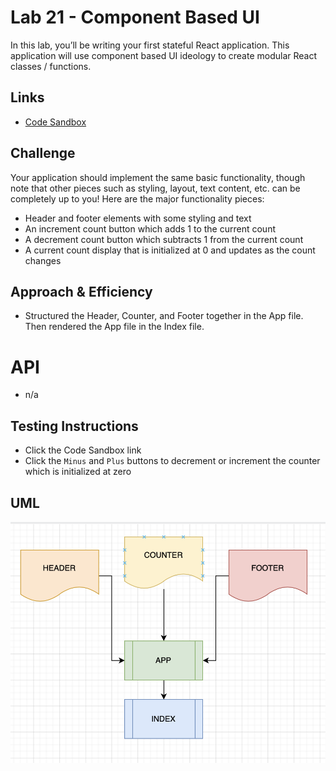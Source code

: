 # Lab 21 - Component Based UI

In this lab, you’ll be writing your first stateful React application. This application will use component based UI ideology to create modular React classes / functions.
    
## Links
    
- [Code Sandbox](https://codesandbox.io/s/ancient-water-ww8gj)
    
## Challenge
    
Your application should implement the same basic functionality, though note that other pieces such as styling, layout, text content, etc. can be completely up to you! Here are the major functionality pieces:

* Header and footer elements with some styling and text
* An increment count button which adds 1 to the current count
* A decrement count button which subtracts 1 from the current count
* A current count display that is initialized at 0 and updates as the count changes

## Approach & Efficiency

- Structured the Header, Counter, and Footer together in the App file. Then rendered the App file in the Index file. 

# API

- n/a
    
## Testing Instructions
    
- Click the Code Sandbox link
- Click the `Minus` and `Plus` buttons to decrement or increment the counter which is initialized at zero

## UML
![lab-121-uml](https://github.com/daniel-nguyen-401-advanced-javascript/lab-21/blob/master/lab21UML.png)
